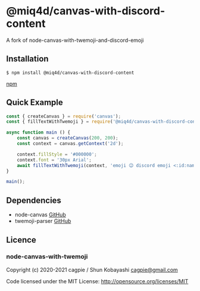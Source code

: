 # @miq4d/canvas-with-discord-content

A fork of node-canvas-with-twemoji-and-discord-emoji

## Installation
```shell
$ npm install @miq4d/canvas-with-discord-content
```
[npm](https://www.npmjs.com/package/@miq4d/canvas-with-discord-content)

## Quick Example
```javascript
const { createCanvas } = require('canvas');
const { fillTextWithTwemoji } = require('@miq4d/canvas-with-discord-content');

async function main () {
    const canvas = createCanvas(200, 200);
    const context = canvas.getContext('2d');

    context.fillStyle = '#000000';
    context.font = '30px Arial';
    await fillTextWithTwemoji(context, 'emoji 😉 discord emoji <:id:name>', 100, 100);
}

main();
```

## Dependencies

- node-canvas [GitHub](https://github.com/Automattic/node-canvas)
- twemoji-parser [GitHub](https://github.com/twitter/twemoji-parser)

## Licence

### node-canvas-with-twemoji

Copyright (c) 2020-2021 cagpie / Shun Kobayashi <cagpie@gmail.com>

Code licensed under the MIT License: http://opensource.org/licenses/MIT
